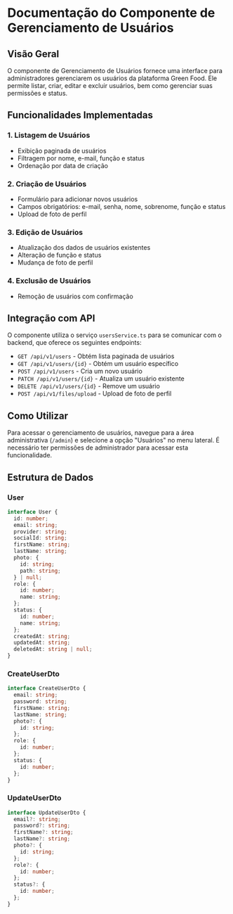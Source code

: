 # Documentação do Componente de Gerenciamento de Usuários

## Visão Geral
O componente de Gerenciamento de Usuários fornece uma interface para administradores gerenciarem os usuários da plataforma Green Food. Ele permite listar, criar, editar e excluir usuários, bem como gerenciar suas permissões e status.

## Funcionalidades Implementadas

### 1. Listagem de Usuários
- Exibição paginada de usuários
- Filtragem por nome, e-mail, função e status
- Ordenação por data de criação

### 2. Criação de Usuários
- Formulário para adicionar novos usuários
- Campos obrigatórios: e-mail, senha, nome, sobrenome, função e status
- Upload de foto de perfil

### 3. Edição de Usuários
- Atualização dos dados de usuários existentes
- Alteração de função e status
- Mudança de foto de perfil

### 4. Exclusão de Usuários
- Remoção de usuários com confirmação

## Integração com API
O componente utiliza o serviço `usersService.ts` para se comunicar com o backend, que oferece os seguintes endpoints:

- `GET /api/v1/users` - Obtém lista paginada de usuários
- `GET /api/v1/users/{id}` - Obtém um usuário específico
- `POST /api/v1/users` - Cria um novo usuário
- `PATCH /api/v1/users/{id}` - Atualiza um usuário existente
- `DELETE /api/v1/users/{id}` - Remove um usuário
- `POST /api/v1/files/upload` - Upload de foto de perfil

## Como Utilizar
Para acessar o gerenciamento de usuários, navegue para a área administrativa (`/admin`) e selecione a opção "Usuários" no menu lateral. É necessário ter permissões de administrador para acessar esta funcionalidade.

## Estrutura de Dados

### User
```typescript
interface User {
  id: number;
  email: string;
  provider: string;
  socialId: string;
  firstName: string;
  lastName: string;
  photo: {
    id: string;
    path: string;
  } | null;
  role: {
    id: number;
    name: string;
  };
  status: {
    id: number;
    name: string;
  };
  createdAt: string;
  updatedAt: string;
  deletedAt: string | null;
}
```

### CreateUserDto
```typescript
interface CreateUserDto {
  email: string;
  password: string;
  firstName: string;
  lastName: string;
  photo?: {
    id: string;
  };
  role: {
    id: number;
  };
  status: {
    id: number;
  };
}
```

### UpdateUserDto
```typescript
interface UpdateUserDto {
  email?: string;
  password?: string;
  firstName?: string;
  lastName?: string;
  photo?: {
    id: string;
  };
  role?: {
    id: number;
  };
  status?: {
    id: number;
  };
}
```
